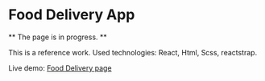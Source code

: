 # Food Delivery App

** The page is in progress. **

This is a reference work. Used technologies: React, Html, Scss, reactstrap.

Live demo: [Food Delivery page](https://tomise20.github.io/food-delivery/)

